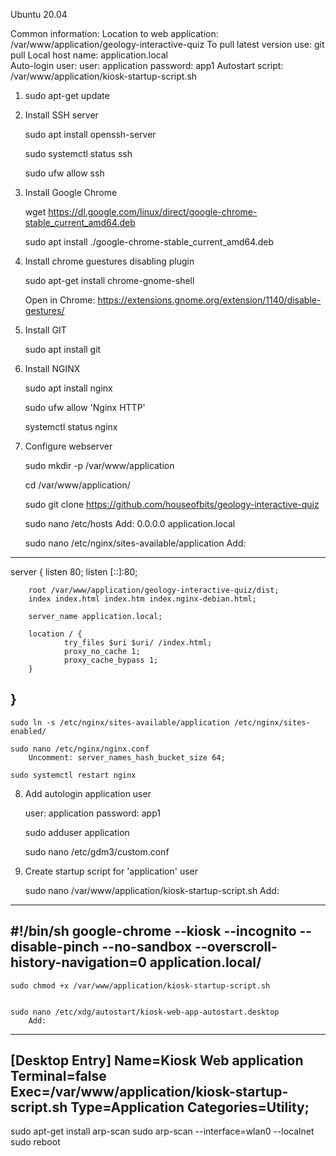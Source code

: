 Ubuntu 20.04

Common information: 
    Location to web application: /var/www/application/geology-interactive-quiz
    To pull latest version use: git pull
    Local host name: application.local   
    Auto-login user:
        user: application
        password: app1
    Autostart script: /var/www/application/kiosk-startup-script.sh


1) sudo apt-get update

2) Install SSH server

    sudo apt install openssh-server

    sudo systemctl status ssh

    sudo ufw allow ssh

3) Install Google Chrome

    wget https://dl.google.com/linux/direct/google-chrome-stable_current_amd64.deb

    sudo apt install ./google-chrome-stable_current_amd64.deb

4) Install chrome guestures disabling plugin

    sudo apt-get install chrome-gnome-shell

    Open in Chrome: https://extensions.gnome.org/extension/1140/disable-gestures/

5) Install GIT

    sudo apt install git

6) Install NGINX

    sudo apt install nginx

    sudo ufw allow 'Nginx HTTP'

    systemctl status nginx

7) Configure webserver

    sudo mkdir -p /var/www/application

    cd /var/www/application/

    sudo git clone https://github.com/houseofbits/geology-interactive-quiz

    sudo nano /etc/hosts
        Add: 0.0.0.0 application.local

    sudo nano /etc/nginx/sites-available/application
        Add:
----------------
server {
        listen 80;
        listen [::]:80;

        root /var/www/application/geology-interactive-quiz/dist;
        index index.html index.htm index.nginx-debian.html;

        server_name application.local;

        location / {
                try_files $uri $uri/ /index.html;
                proxy_no_cache 1;
                proxy_cache_bypass 1;                 
        }
}    
---------------------

    sudo ln -s /etc/nginx/sites-available/application /etc/nginx/sites-enabled/

    sudo nano /etc/nginx/nginx.conf
        Uncomment: server_names_hash_bucket_size 64;

    sudo systemctl restart nginx    


8) Add autologin application user

    user: application
    password: app1

    sudo adduser application

    sudo nano /etc/gdm3/custom.conf

9) Create startup script for 'application' user

    sudo nano /var/www/application/kiosk-startup-script.sh
        Add: 
-----------------------------------------------    
#!/bin/sh
google-chrome --kiosk --incognito --disable-pinch --no-sandbox --overscroll-history-navigation=0 application.local/
-----------------------------------------------    

    sudo chmod +x /var/www/application/kiosk-startup-script.sh


    sudo nano /etc/xdg/autostart/kiosk-web-app-autostart.desktop
        Add: 
--------------------------------------------
[Desktop Entry]
Name=Kiosk Web application
Terminal=false
Exec=/var/www/application/kiosk-startup-script.sh
Type=Application
Categories=Utility;
--------------------------------------------






sudo apt-get install arp-scan
sudo arp-scan --interface=wlan0 --localnet
sudo reboot
